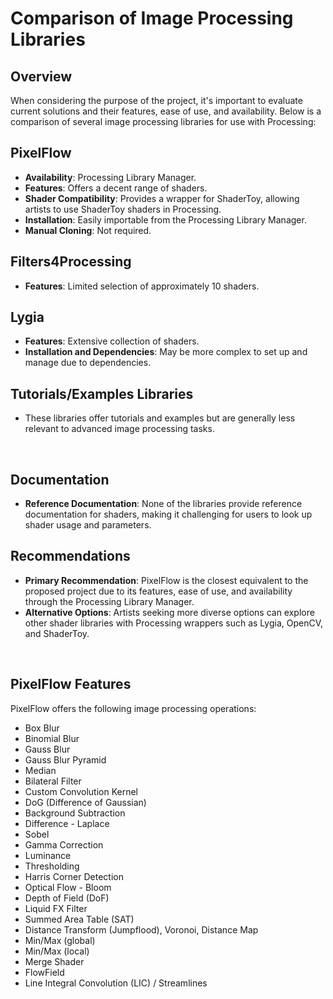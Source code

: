 # Comparison of Image Processing Libraries

## Overview

When considering the purpose of the project, it's important to evaluate current solutions and their features, ease of use, and availability. Below is a comparison of several image processing libraries for use with Processing:

## PixelFlow

- **Availability**: Processing Library Manager.
- **Features**: Offers a decent range of shaders.
- **Shader Compatibility**: Provides a wrapper for ShaderToy, allowing artists to use ShaderToy shaders in Processing.
- **Installation**: Easily importable from the Processing Library Manager.
- **Manual Cloning**: Not required.

## Filters4Processing

- **Features**: Limited selection of approximately 10 shaders.

## Lygia

- **Features**: Extensive collection of shaders.
- **Installation and Dependencies**: May be more complex to set up and manage due to dependencies.

## Tutorials/Examples Libraries

- These libraries offer tutorials and examples but are generally less relevant to advanced image processing tasks.

<br>

## Documentation

- **Reference Documentation**: None of the libraries provide reference documentation for shaders, making it challenging for users to look up shader usage and parameters.

## Recommendations

- **Primary Recommendation**: PixelFlow is the closest equivalent to the proposed project due to its features, ease of use, and availability through the Processing Library Manager.
- **Alternative Options**: Artists seeking more diverse options can explore other shader libraries with Processing wrappers such as Lygia, OpenCV, and ShaderToy.

<br>

## PixelFlow Features

PixelFlow offers the following image processing operations:

- Box Blur
- Binomial Blur
- Gauss Blur
- Gauss Blur Pyramid
- Median
- Bilateral Filter
- Custom Convolution Kernel
- DoG (Difference of Gaussian)
- Background Subtraction
- Difference - Laplace
- Sobel
- Gamma Correction
- Luminance
- Thresholding
- Harris Corner Detection
- Optical Flow - Bloom
- Depth of Field (DoF)
- Liquid FX Filter
- Summed Area Table (SAT)
- Distance Transform (Jumpflood), Voronoi, Distance Map
- Min/Max (global)
- Min/Max (local)
- Merge Shader
- FlowField
- Line Integral Convolution (LIC) / Streamlines